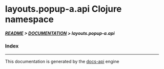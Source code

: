 
# layouts.popup-a.api Clojure namespace

##### [README](../../../../README.md) > [DOCUMENTATION](../../../COVER.md) > layouts.popup-a.api

### Index

---

This documentation is generated by the [docs-api](https://github.com/bithandshake/docs-api) engine

